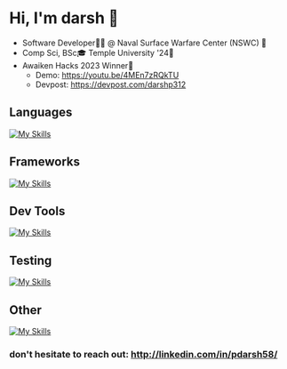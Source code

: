 # Hi, I'm darsh 👋
 *  Software Developer👨‍💻 @ Naval Surface Warfare Center (NSWC) 🏢
 *  Comp Sci, BSc🎓 Temple University '24🦉
 *  Awaiken Hacks 2023 Winner🎉
    - Demo: https://youtu.be/4MEn7zRQkTU
    - Devpost: https://devpost.com/darshp312

## Languages
[![My Skills](https://skillicons.dev/icons?i=python,java,typescript,javascript,cs,cpp,r,c&perline=20)](https://skillicons.dev)

## Frameworks
[![My Skills](https://skillicons.dev/icons?i=pytorch,tensorflow,react,nextjs,nodejs,expressjs,tailwindcss,fastapi,flask&perline=20)](https://skillicons.dev)

## Dev Tools
[![My Skills](https://skillicons.dev/icons?i=aws,azure,git,kali,docker,npm,linux,apple,windows&perline=20)](https://skillicons.dev)

## Testing
[![My Skills](https://skillicons.dev/icons?i=jest,selenium,postman&perline=20)](https://skillicons.dev)

## Other
[![My Skills](https://skillicons.dev/icons?i=mysql,mongodb,firebase,&perline=20)](https://skillicons.dev)


### don't hesitate to reach out: http://linkedin.com/in/pdarsh58/









